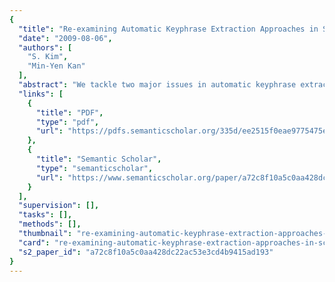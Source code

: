 ```yaml
---
{
  "title": "Re-examining Automatic Keyphrase Extraction Approaches in Scientific Articles",
  "date": "2009-08-06",
  "authors": [
    "S. Kim",
    "Min-Yen Kan"
  ],
  "abstract": "We tackle two major issues in automatic keyphrase extraction using scientific articles: candidate selection and feature engineering. To develop an efficient candidate selection method, we analyze the nature and variation of keyphrases and then select candidates using regular expressions. Secondly, we re-examine the existing features broadly used for the supervised approach, exploring different ways to enhance their performance. While most other approaches are supervised, we also study the optimal features for unsupervised keyphrase extraction. Our research has shown that effective candidate selection leads to better performance as evaluation accounts for candidate coverage. Our work also attests that many of existing features are also usable in unsupervised extraction.",
  "links": [
    {
      "title": "PDF",
      "type": "pdf",
      "url": "https://pdfs.semanticscholar.org/335d/ee2515f0eae9775475e9f10764ea6d84729e.pdf"
    },
    {
      "title": "Semantic Scholar",
      "type": "semanticscholar",
      "url": "https://www.semanticscholar.org/paper/a72c8f10a5c0aa428dc22ac53e3cd4b9415ad193"
    }
  ],
  "supervision": [],
  "tasks": [],
  "methods": [],
  "thumbnail": "re-examining-automatic-keyphrase-extraction-approaches-in-scientific-articles-thumb.jpg",
  "card": "re-examining-automatic-keyphrase-extraction-approaches-in-scientific-articles-card.jpg",
  "s2_paper_id": "a72c8f10a5c0aa428dc22ac53e3cd4b9415ad193"
}
---
```


